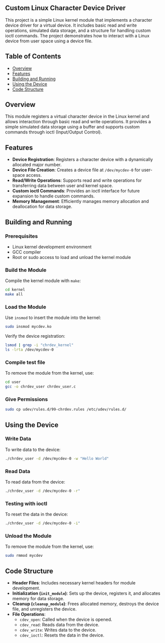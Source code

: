 
## Custom Linux Character Device Driver

This project is a simple Linux kernel module that implements a character device driver for a virtual device. It includes basic read and write operations, simulated data storage, and a structure for handling custom ioctl commands. The project demonstrates how to interact with a Linux device from user space using a device file.

## Table of Contents
- [Overview](#overview)
- [Features](#features)
- [Building and Running](#building-and-running)
- [Using the Device](#using-the-device)
- [Code Structure](#code-structure)

## Overview

This module registers a virtual character device in the Linux kernel and allows interaction through basic read and write operations. It provides a simple simulated data storage using a buffer and supports custom commands through ioctl (Input/Output Control).

## Features

- **Device Registration**: Registers a character device with a dynamically allocated major number.
- **Device File Creation**: Creates a device file at `/dev/mycdev-0` for user-space access.
- **Read/Write Operations**: Supports read and write operations for transferring data between user and kernel space.
- **Custom ioctl Commands**: Provides an ioctl interface for future expansion to handle custom commands.
- **Memory Management**: Efficiently manages memory allocation and deallocation for data storage.

## Building and Running

### Prerequisites

- Linux kernel development environment
- GCC compiler
- Root or sudo access to load and unload the kernel module

### Build the Module

Compile the kernel module with `make`:
```sh
cd kernel
make all
```

### Load the Module

Use `insmod` to insert the module into the kernel:
```sh
sudo insmod mycdev.ko
```

Verify the device registration:
```sh
lsmod | grep -i "chrdev_kernel"
ls -lrta /dev/mycdev-0
```

### Compile test file
To remove the module from the kernel, use:
```sh
cd user
gcc -o chrdev_user chrdev_user.c
```

### Give Permissions
```sh
sudo cp udev/rules.d/99-chrdev.rules /etc/udev/rules.d/
```
## Using the Device

### Write Data

To write data to the device:
```sh
./chrdev_user -d /dev/mycdev-0 -w "Hello World"
```

### Read Data

To read data from the device:
```sh
./chrdev_user -d /dev/mycdev-0 -r"
```

### Testing with ioctl

To reset the data in the device:
```sh
./chrdev_user -d /dev/mycdev-0 -i"
```
### Unload the Module

To remove the module from the kernel, use:
```sh
sudo rmmod mycdev
```
## Code Structure

- **Header Files**: Includes necessary kernel headers for module development.
- **Initialization (`init_module`)**: Sets up the device, registers it, and allocates memory for data storage.
- **Cleanup (`cleanup_module`)**: Frees allocated memory, destroys the device file, and unregisters the device.
- **File Operations**:
    - `cdev_open`: Called when the device is opened.
    - `cdev_read`: Reads data from the device.
    - `cdev_write`: Writes data to the device.
    - `cdev_ioctl`: Resets the data in the device.







































































































